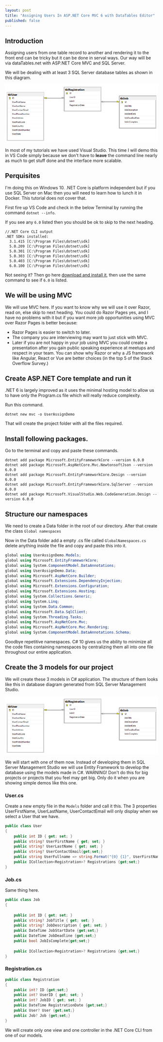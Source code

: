 ```yaml
---
layout: post
title: "Assigning Users In ASP.NET Core MVC 6 with DataTables Editor"
published: false
---
```


## Introduction ##

Assigning users from one table record to another and rendering it to the front end can be tricky but it can be done in serval ways. Our way will be via dataTables.net with ASP.NET Core MVC and SQL Server.

We will be dealing with at least 3 SQL Server database tables as shown in this diagram.

<p><img src="../images/UserAssigningInASP.NETCore/ERD.png" class="image fit" alt="Entity relationship diagram png file"/></p>

In most of my tutorials we have used Visual Studio. This time I will demo this in VS Code simply because we don't have to **leave** the command line nearly as much to get stuff done and the interface more scalable.

## Perquisites ##

I'm doing this on Windows 10. .NET Core is platform independent but if you use SQL Server on Mac then you will need to learn how to lunch it in Docker. This tutorial does not cover that.

First fire up VS Code and check in the below Terminal by running the command `dotnet --info`.

If you see any `6.0` listed then you should be ok to skip to the next heading.

```text
//.NET Core CLI output
.NET SDKs installed:
  3.1.415 [C:\Program Files\dotnet\sdk]
  5.0.209 [C:\Program Files\dotnet\sdk]
  5.0.301 [C:\Program Files\dotnet\sdk]
  5.0.303 [C:\Program Files\dotnet\sdk]
  5.0.403 [C:\Program Files\dotnet\sdk]
  6.0.100 [C:\Program Files\dotnet\sdk]
```

Not seeing it? Then go here [download and install it](https://dotnet.microsoft.com/download), then use the same command to see if `6.0`  is listed.

## We will be using MVC ##

We will use MVC here. If you want to know why we will use it over Razor, read on, else skip to next heading. You could do Razor Pages yes, and I have no problems with it but if you want more job opportunities using MVC over Razor Pages is better because:

- Razor Pages is easier to switch to later.
- The company you are interviewing may want to just stick with MVC.
- Later if you are not happy in your job using MVC you could create a presentation after you gain public speaking experience at meetups and respect in your team. You can show why Razor or why a JS framework like Angular, React or Vue are better choices (in the top 5 of the Stack Overflow Survey.)

## Create ASP.NET Core template and run it ##

.NET 6 is largely improved as it uses the minimal hosting model to allow us to have only the Program.cs file which will really reduce complexity.

Run this command.

```text
dotnet new mvc -o UserAssignDemo 
```

That will create the project folder with all the files required.

## Install following packages. ##

Go to the terminal and copy and paste these commands.

```text
dotnet add package Microsoft.EntityFrameworkCore --version 6.0.0
dotnet add package Microsoft.AspNetCore.Mvc.NewtonsoftJson --version 6.0.0
dotnet add package Microsoft.EntityFrameworkCore.Design --version 6.0.0
dotnet add package Microsoft.EntityFrameworkCore.SqlServer --version 6.0.0
dotnet add package Microsoft.VisualStudio.Web.CodeGeneration.Design --version 6.0.0
```

## Structure our namespaces ##

We need to create a Data folder in the root of our directory. After that create the class `Global namespaces`

Now in the Data folder add a empty .cs file called `GlobalNamespaces.cs` delete anything inside the file and copy and paste this into it.

```csharp
global using UserAssignDemo.Models;
global using Microsoft.EntityFrameworkCore;
global using System.ComponentModel.DataAnnotations;
global using UserAssignDemo.Data;
global using Microsoft.AspNetCore.Builder;
global using Microsoft.Extensions.DependencyInjection;
global using Microsoft.Extensions.Configuration;
global using Microsoft.Extensions.Hosting;
global using System.Collections.Generic;
global using System.Linq;
global using System.Data.Common;
global using Microsoft.Data.SqlClient;
global using System.Threading.Tasks;
global using Microsoft.AspNetCore.Mvc;
global using Microsoft.AspNetCore.Mvc.Rendering;  
global using System.ComponentModel.DataAnnotations.Schema;                            
```

Goodbye repetitive namespaces. C# 10 gives us the ability to minimize all the code files containing namespaces by centralizing them all into one file throughout our entire application.

## Create the 3 models for our project ##

We will create these 3 models in C# application. The structure of them looks like this in database diagram generated from SQL Server Management Studio. 

<img src="../images/UserAssigningInASP.NETCore/ERD.png" class="image fit" alt="Diagram showing 3 table relationship in PNG format"/>

We will start with one of them now. Instead of developing them in SQL Server Management Studio we will use Entity Framework to develop the database using the models made in C#. WARNING! Don't do this for big projects or projects that you feel may get big. Only do it when you are showing simple demos like this one.

### User.cs ###

Create a new empty file in the ```Models``` folder and call it this. The 3 properties UserFirstName, UserLastName, UserContactEmail will only display when we select a User that we have. 

```csharp
public class User
{
    public int ID { get; set; }
    public string? UserFirstName { get; set; }
    public string? UserLastName { get; set; }  
    public string? UserContactEmail{get;set;}          
    public string UserFullname => string.Format("{0} {1}", UserFirstName, UserLastName);
    public ICollection<Registration>? Registrations {get;set;}
}
```

### Job.cs ###

Same thing here.

```csharp
public class Job
{        
    
    public int ID { get; set; }
    public string? JobTitle { get; set; }
    public string? JobDescription { get; set; }
    public DateTime JobStartDate {get;set;}
    public DateTime JobDeadline {get;set;}
    public bool JobIsComplete{get;set;}

    public ICollection<Registration>? Registrations {get;set;}
}   
```

### Registration.cs ###



```csharp
public class Registration
{
    public int? ID {get;set;}
    public int? UserID { get; set; }
    public int? JobID { get; set; }
    public DateTime RegistrationDate {get;set;}        
    public User? User {get;set;}
    public Job? Job {get;set;}
}
```

We will create only one view and one controller in the .NET Core CLI from one of our models.